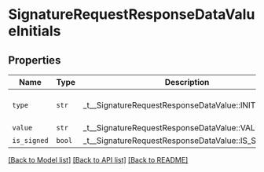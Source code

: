 # SignatureRequestResponseDataValueInitials



## Properties
Name | Type | Description | Notes
------------ | ------------- | ------------- | -------------
| `type` | ```str``` |  _t__SignatureRequestResponseDataValue::INITIAL_TYPE  |  [default to 'initials'] |
| `value` | ```str``` |  _t__SignatureRequestResponseDataValue::VALUE  |  |
| `is_signed` | ```bool``` |  _t__SignatureRequestResponseDataValue::IS_SIGNED  |  |

[[Back to Model list]](../README.md#documentation-for-models) [[Back to API list]](../README.md#documentation-for-api-endpoints) [[Back to README]](../README.md)


